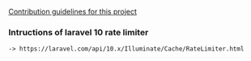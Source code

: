 [Contribution guidelines for this project](docs/CONTRIBUTING.md)
### Intructions of laravel 10 rate limiter
    -> https://laravel.com/api/10.x/Illuminate/Cache/RateLimiter.html
